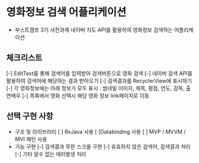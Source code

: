 # 영화정보 검색 어플리케이션

- 부스트캠프 3기 사전과제
네이버 지도 API를 활용하여 영화정보 검색하는 어플리케이션

## 체크리스트
[-] EditText를 통해 검색어를 입력받아 검색버튼으로 영화 검색
[-] 네이버 검색 API를 활용하여 검색어에 해당하는 결과 받아오기
[-] 검색결과를 RecyclerView에 표시하기
[-] 각 영화정보에는 아래 정보가 모두 표시 : 썸네일 이미지, 제목, 평점, 연도, 감독, 출연배우
[-] 목록에서 영화 선택시 해당 영화 정보 link페이지로 이동

## 선택 구현 사항
- 구조 및 라이브러리
[ ] RxJava 사용
[ ]Databinding 사용
[ ] MVP / MVVM / MVI 패턴 사용
- 기능 구현
[-] 검색결과 무한 스크롤 구현
[-] 유효하지 않은 검색어, 검색결과 처리
[-] 기타 알수 없는 에러발생 처리